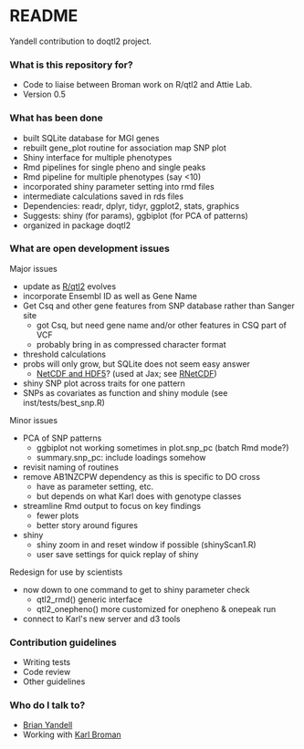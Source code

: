 # README #

Yandell contribution to doqtl2 project.

### What is this repository for? ###

* Code to liaise between Broman work on R/qtl2 and Attie Lab.
* Version 0.5

### What has been done ###

* built SQLite database for MGI genes
* rebuilt gene_plot routine for association map SNP plot
* Shiny interface for multiple phenotypes
* Rmd pipelines for single pheno and single peaks
* Rmd pipeline for multiple phenotypes (say <10)
* incorporated shiny parameter setting into rmd files
* intermediate calculations saved in rds files
* Dependencies: readr, dplyr, tidyr, ggplot2, stats, graphics
* Suggests: shiny (for params), ggbiplot (for PCA of patterns)
* organized in package doqtl2

### What are open development issues ###

Major issues

* update as [R/qtl2](http://kbroman.org/qtl2/) evolves
* incorporate Ensembl ID as well as Gene Name
* Get Csq and other gene features from SNP database rather than Sanger site
  + got Csq, but need gene name and/or other features in CSQ part of VCF
  + probably bring in as compressed character format
* threshold calculations
* probs will only grow, but SQLite does not seem easy answer
  + [NetCDF and HDF5](http://www.unidata.ucar.edu/software/netcdf/docs/interoperability_hdf5.html)? (used at Jax; see [RNetCDF](https://cran.r-project.org/web/packages/RNetCDF/index.html))
* shiny SNP plot across traits for one pattern
* SNPs as covariates as function and shiny module (see inst/tests/best_snp.R)

Minor issues

* PCA of SNP patterns
  + ggbiplot not working sometimes in plot.snp_pc (batch Rmd mode?)
  + summary.snp_pc: include loadings somehow
* revisit naming of routines
* remove AB1NZCPW dependency as this is specific to DO cross
  + have as parameter setting, etc.
  + but depends on what Karl does with genotype classes
* streamline Rmd output to focus on key findings
  + fewer plots
  + better story around figures
* shiny
  + shiny zoom in and reset window if possible (shinyScan1.R)
  + user save settings for quick replay of shiny

Redesign for use by scientists

* now down to one command to get to shiny parameter check
  + qtl2_rmd() generic interface
  + qtl2_onepheno() more customized for onepheno & onepeak run
* connect to Karl's new server and d3 tools

### Contribution guidelines ###

* Writing tests
* Code review
* Other guidelines

### Who do I talk to? ###

* [Brian Yandell](http://bitbucket.org/byandell)
* Working with [Karl Broman](http://bitbucket.org/kbroman)
